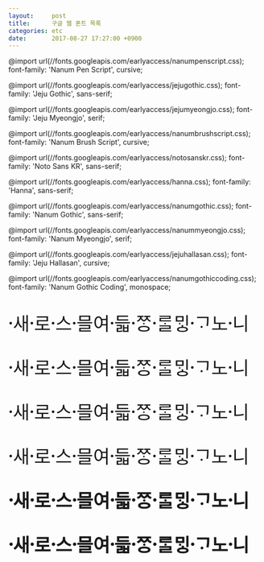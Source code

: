 ```yaml
---
layout:     post
title:      구글 웹 폰트 목록
categories: etc
date:       2017-08-27 17:27:00 +0900
---
```


@import url(//fonts.googleapis.com/earlyaccess/nanumpenscript.css);
font-family: 'Nanum Pen Script', cursive;

@import url(//fonts.googleapis.com/earlyaccess/jejugothic.css);
font-family: 'Jeju Gothic', sans-serif;

@import url(//fonts.googleapis.com/earlyaccess/jejumyeongjo.css);
font-family: 'Jeju Myeongjo', serif;

<!-- more -->

@import url(//fonts.googleapis.com/earlyaccess/nanumbrushscript.css);
font-family: 'Nanum Brush Script', cursive;

@import url(//fonts.googleapis.com/earlyaccess/notosanskr.css);
font-family: 'Noto Sans KR', sans-serif;

@import url(//fonts.googleapis.com/earlyaccess/hanna.css);
font-family: 'Hanna', sans-serif;

@import url(//fonts.googleapis.com/earlyaccess/nanumgothic.css);
font-family: 'Nanum Gothic', sans-serif;

@import url(//fonts.googleapis.com/earlyaccess/nanummyeongjo.css);
font-family: 'Nanum Myeongjo', serif;

@import url(//fonts.googleapis.com/earlyaccess/jejuhallasan.css);
font-family: 'Jeju Hallasan', cursive;

@import url(//fonts.googleapis.com/earlyaccess/nanumgothiccoding.css);
font-family: 'Nanum Gothic Coding', monospace;

<div style="font-family: 'Noto Sans KR', sans-serif;font-size:36px">
<p style="font-weight: 100;">
새〮로〮스〮믈〮여듧〮ᄍᆞᆼ〮ᄅᆞᆯ〮ᄆᆡᇰᄀᆞ〮노니〮
</p>
<p style="font-weight: 300;">
새〮로〮스〮믈〮여듧〮ᄍᆞᆼ〮ᄅᆞᆯ〮ᄆᆡᇰᄀᆞ〮노니〮
</p>
<p style="font-weight: normal;">
새〮로〮스〮믈〮여듧〮ᄍᆞᆼ〮ᄅᆞᆯ〮ᄆᆡᇰᄀᆞ〮노니〮
</p>
<p style="font-weight: 500;">
새〮로〮스〮믈〮여듧〮ᄍᆞᆼ〮ᄅᆞᆯ〮ᄆᆡᇰᄀᆞ〮노니〮
</p>
<p style="font-weight: Bold;">
새〮로〮스〮믈〮여듧〮ᄍᆞᆼ〮ᄅᆞᆯ〮ᄆᆡᇰᄀᆞ〮노니〮
</p>
<p style="font-weight: 900;">
새〮로〮스〮믈〮여듧〮ᄍᆞᆼ〮ᄅᆞᆯ〮ᄆᆡᇰᄀᆞ〮노니〮
</p>
</div>